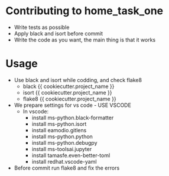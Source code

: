 # Contributing to home_task_one
* Write tests as possible
* Apply black and isort before commit
* Write the code as you want, the main thing is that it works

# Usage
* Use black and isort while codding, and check flake8
    * black {{ cookiecutter.project_name }}
    * isort {{ cookiecutter.project_name }}
    * flake8 {{ cookiecutter.project_name }}
* We prepare settings for vs code - USE VSCODE
    * In vscode:
        * install ms-python.black-formatter
        * install ms-python.isort
        * install eamodio.gitlens
        * install ms-python.python
        * install ms-python.debugpy
        * install ms-toolsai.jupyter
        * install tamasfe.even-better-toml
        * install redhat.vscode-yaml
* Before commit run flake8 and fix the errors
